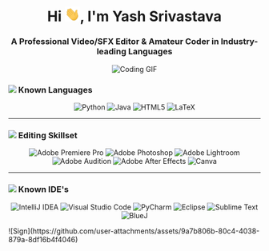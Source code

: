 <h1 align="center">Hi <img src="https://github.com/kotisyamala/kotisyamala/blob/master/images/hi.gif" width="30px"/>, I'm Yash Srivastava</h1>
<h3 align="center">A Professional Video/SFX Editor & Amateur Coder in Industry-leading Languages</h3>

<p align="center">
  <img width="200" src="https://media1.giphy.com/media/v1.Y2lkPTc5MGI3NjExNjFhNXYyb2Zrcmh6ZGQzOG84MGhuM2gzN3ZkdnNzbGl0Z3ZpanE4OSZlcD12MV9pbnRlcm5hbF9naWZfYnlfaWQmY3Q9cw/UCQ5LookOT2ufbsGiT/giphy.webp" alt="Coding GIF"/>
</p>

<h3 align="left"><img src="https://user-images.githubusercontent.com/74038190/216122028-c05b52fb-983e-4ee8-8811-6f30cd9ea5d5.png" width="30px"/> Known Languages</h3>
<p align="center">
  <img src="https://img.shields.io/badge/python-3670A0?logo=python&logoColor=ffdd54" alt="Python"/>
  <img src="https://img.shields.io/badge/java-%23ED8B00.svg?logo=java&logoColor=white" alt="Java"/>
  <img src="https://img.shields.io/badge/HTML5-E34F26?style=flat&logo=html5&logoColor=white" alt="HTML5"/>
  <img src="https://img.shields.io/badge/latex-%23008080.svg?logo=latex&logoColor=white" alt="LaTeX"/>
</p>

---

<h3 align="left"><img src="https://user-images.githubusercontent.com/74038190/216122041-518ac897-8d92-4c6b-9b3f-ca01dcaf38ee.png" width="30px"/> Editing Skillset</h3>

<p align="center">
  <img src="https://github.com/user-attachments/assets/756f08f9-b4b8-47d3-ac12-3e187a162c57" alt="Adobe Premiere Pro" width="42"/>
  <img src="https://github.com/user-attachments/assets/45e3b0b8-3165-4cdf-9cac-91109addeb13" alt="Adobe Photoshop" width="42"/>
  <img src="https://github.com/user-attachments/assets/6712a60b-570e-4661-9046-ba2cb10e63b5" alt="Adobe Lightroom" width="42"/>
  <img src="https://github.com/user-attachments/assets/9a3d32bb-04fc-4710-be25-65f5457d1bae" alt="Adobe Audition" width="42"/>
  <img src="https://github.com/user-attachments/assets/31556783-721c-4806-a721-08f719259047" alt="Adobe After Effects" width="42"/>
  <img src="https://github.com/user-attachments/assets/66535a61-8271-4325-ba6b-4817361a6af8" alt="Canva" width="40"/>
</p>

---

<h3 align="left"><img src="https://user-images.githubusercontent.com/74038190/212284087-bbe7e430-757e-4901-90bf-4cd2ce3e1852.gif" width="30px"/> Known IDE's</h3>

<p align="center">
  <img src="https://github.com/user-attachments/assets/204ef0ec-fc08-46a4-a0eb-b493854ecab2" alt="IntelliJ IDEA" width="42"/>
  <img src="https://github.com/user-attachments/assets/d793b036-c9b0-4c31-996f-e5411c2c64a1" alt="Visual Studio Code" width="42"/>
  <img src="https://github.com/user-attachments/assets/bf612798-73c2-40ca-8b7c-030b84840f3d" alt="PyCharm" width="42"/>
  <img src="https://github.com/user-attachments/assets/d39df8a6-84fa-4314-8086-12baae56b904" alt="Eclipse" width="42"/>
  <img src="https://github.com/user-attachments/assets/4a44968f-8a21-4d57-a49e-41aa8ff82d20" alt="Sublime Text" width="42"/>
  <img src="https://github.com/user-attachments/assets/5ac1e49f-c5c6-423d-9419-22d22ad27877" alt="BlueJ" width="40"/>
</p>
![Sign](https://github.com/user-attachments/assets/9a7b806b-80c4-4038-879a-8df16b4f4046)
